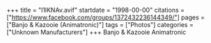 +++
title = "l1lKNAv.avif"
startdate = "1998-00-00"
citations = ["https://www.facebook.com/groups/1372432236144349/"]
pages = ["Banjo & Kazooie (Animatronic)"]
tags = ["Photos"]
categories = ["Unknown Manufacturers"]
+++
Banjo & Kazooie Animatronic
